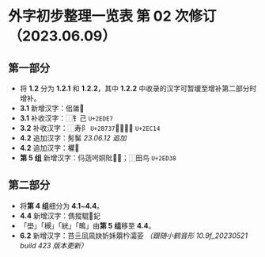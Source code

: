 # 外字初步整理一览表 第 02 次修订（2023.06.09）

## 第一部分

- 将 **1.2** 分为 **1.2.1** 和 **1.2.2**，其中 **1.2.2** 中收录的汉字可暂缓至增补第二部分时增补。
- **3.1** 新增汉字：佀𤰉𫘥
- **3.1** 补收汉字：⿰钅己 `U+2EDE7`
- **3.2** 补收汉字：⿰寿阝 `U+2B737`、⿱𰃮土 `U+2EC14`
- **4.2** 追加汉字：髣髴 *23.06.12 追加*
- **4.2** 追加汉字：欋𪭢
- **第 5 组** 新增汉字：㐷䓕呺姛阰𬃀𬘢；⿰田鸟 `U+2ED38`

## 第二部分

- 将**第 4 组**细分为 **4.1**~**4.4**。
- **4.4** 新增汉字：傌摐騉𨞪𨥈
- 「壆」「槻」「絖」「鴫」由**第 5 组**移至 **4.4**。
- **6.2** 新增汉字：䒤亖凨凬妜妡姀朤枔灀荌 *（跟随小鹤音形 10.9f_20230521 build 423 版本更新）*

